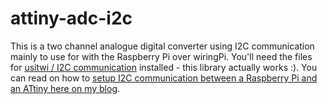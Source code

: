 attiny-adc-i2c
==============

This is a two channel analogue digital converter using I2C communication mainly to use for with the Raspberry Pi over wiringPi. You'll need the files for <a href="https://github.com/eriksl/usitwislave">usitwi / I2C communication</a> installed - this library actually works :). You can read on how to <a href="http://mihalysprojects.weebly.com/blog/setting-up-i2c-between-an-attiny-tiny-avr-and-a-raspberry-pi">setup I2C communication between a Raspberry Pi and an ATtiny here on my blog</a>.
